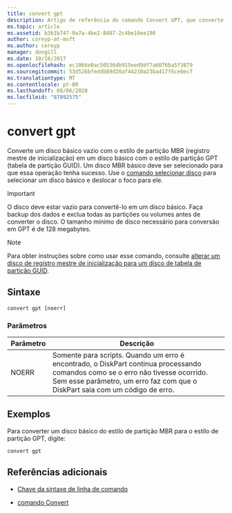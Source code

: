 ```yaml
---
title: convert gpt
description: Artigo de referência do comando Convert GPT, que converte um disco básico vazio com o estilo de partição MBR (registro mestre de inicialização) em um disco básico com o estilo de partição GPT (tabela de partição GUID).
ms.topic: article
ms.assetid: b3b1b747-0a7a-4be2-8487-2c4be16ee190
author: coreyp-at-msft
ms.author: coreyp
manager: dongill
ms.date: 10/16/2017
ms.openlocfilehash: ec1066e0ac50536db915eed9df7a6076ba5f3879
ms.sourcegitcommit: 53d526bfeddb89d28af44210a23ba417f6ce0ecf
ms.translationtype: MT
ms.contentlocale: pt-BR
ms.lasthandoff: 08/06/2020
ms.locfileid: "87892575"
---
```

# <a name="convert-gpt"></a>convert gpt

Converte um disco básico vazio com o estilo de partição MBR (registro mestre de inicialização) em um disco básico com o estilo de partição GPT (tabela de partição GUID). Um disco MBR básico deve ser selecionado para que essa operação tenha sucesso. Use o [comando selecionar disco](select-disk.md) para selecionar um disco básico e deslocar o foco para ele.

> [!IMPORTANT]
> O disco deve estar vazio para convertê-lo em um disco básico. Faça backup dos dados e exclua todas as partições ou volumes antes de converter o disco. O tamanho mínimo de disco necessário para conversão em GPT é de 128 megabytes.

> [!NOTE]
> Para obter instruções sobre como usar esse comando, consulte [alterar um disco de registro mestre de inicialização para um disco de tabela de partição GUID](/previous-versions/windows/it-pro/windows-server-2008-r2-and-2008/cc725671(v=ws.11)).

## <a name="syntax"></a>Sintaxe

```
convert gpt [noerr]
```

### <a name="parameters"></a>Parâmetros

| Parâmetro | Descrição |
| --------- | ----------- |
| NOERR | Somente para scripts. Quando um erro é encontrado, o DiskPart continua processando comandos como se o erro não tivesse ocorrido. Sem esse parâmetro, um erro faz com que o DiskPart saia com um código de erro. |

## <a name="examples"></a>Exemplos

Para converter um disco básico do estilo de partição MBR para o estilo de partição GPT, digite:

```
convert gpt
```

## <a name="additional-references"></a>Referências adicionais

- [Chave da sintaxe de linha de comando](command-line-syntax-key.md)

- [comando Convert](convert.md)
